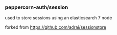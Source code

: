 ### peppercorn-auth/session

used to store sessions using an elasticsearch 7 node

forked from https://github.com/adrai/sessionstore
